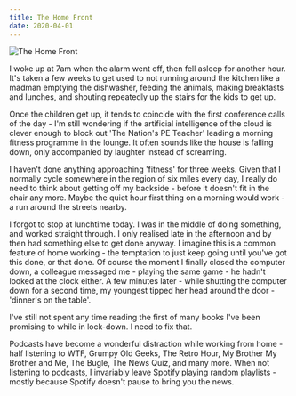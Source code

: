 ```yaml
---
title: The Home Front
date: 2020-04-01
---
```


![The Home Front](https://source.unsplash.com/_nRpqIBM40Q/1600x900)

I woke up at 7am when the alarm went off, then fell asleep for another hour. It's taken a few weeks to get used to not running around the kitchen like a madman emptying the dishwasher, feeding the animals, making breakfasts and lunches, and shouting repeatedly up the stairs for the kids to get up.

Once the children get up, it tends to coincide with the first conference calls of the day - I'm still wondering if the artificial intelligence of the cloud is clever enough to block out 'The Nation's PE Teacher' leading a morning fitness programme in the lounge. It often sounds like the house is falling down, only accompanied by laughter instead of screaming.

I haven't done anything approaching 'fitness' for three weeks. Given that I normally cycle somewhere in the region of six miles every day, I really do need to think about getting off my backside - before it doesn't fit in the chair any more. Maybe the quiet hour first thing on a morning would work - a run around the streets nearby.

I forgot to stop at lunchtime today. I was in the middle of doing something, and worked straight through. I only realised late in the afternoon and by then had something else to get done anyway. I imagine this is a common feature of home working - the temptation to just keep going until you've got this done, or that done. Of course the moment I finally closed the computer down, a colleague messaged me - playing the same game - he hadn't looked at the clock either. A few minutes later - while shutting the computer down for a second time, my youngest tipped her head around the door - 'dinner's on the table'.

I've still not spent any time reading the first of many books I've been promising to while in lock-down. I need to fix that.

Podcasts have become a wonderful distraction while working from home - half listening to WTF, Grumpy Old Geeks, The Retro Hour, My Brother My Brother and Me, The Bugle, The News Quiz, and many more. When not listening to podcasts, I invariably leave Spotify playing random playlists - mostly because Spotify doesn't pause to bring you the news.
